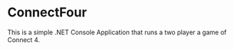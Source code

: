 # ConnectFour

This is a simple .NET Console Application that runs a two player a game of Connect 4.

